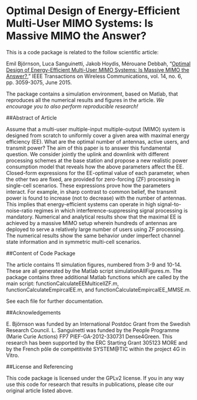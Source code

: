 Optimal Design of Energy-Efficient Multi-User MIMO Systems: Is Massive MIMO the Answer?
==========================

This is a code package is related to the follow scientific article:

Emil Björnson, Luca Sanguinetti, Jakob Hoydis, Mérouane Debbah, “[Optimal Design of Energy-Efficient Multi-User MIMO Systems: Is Massive MIMO the Answer?](http://arxiv.org/pdf/1403.6150),” IEEE Transactions on Wireless Communications, vol. 14, no. 6, pp. 3059-3075, June 2015.

The package contains a simulation environment, based on Matlab, that reproduces all the numerical results and figures in the article. *We encourage you to also perform reproducible research!*


##Abstract of Article

Assume that a multi-user multiple-input multiple-output (MIMO) system is designed from scratch to uniformly cover a given area with maximal energy efficiency (EE). What are the optimal number of antennas, active users, and transmit power? The aim of this paper is to answer this fundamental question. We consider jointly the uplink and downlink with different processing schemes at the base station and propose a new realistic power consumption model that reveals how the above parameters affect the EE. Closed-form expressions for the EE-optimal value of each parameter, when the other two are fixed, are provided for zero-forcing (ZF) processing in single-cell scenarios. These expressions prove how the parameters interact. For example, in sharp contrast to common belief, the transmit power is found to increase (not to decrease) with the number of antennas. This implies that energy-efficient systems can operate in high signal-to-noise-ratio regimes in which interference-suppressing signal processing is mandatory. Numerical and analytical results show that the maximal EE is achieved by a massive MIMO setup wherein hundreds of antennas are deployed to serve a relatively large number of users using ZF processing. The numerical results show the same behavior under imperfect channel state information and in symmetric multi-cell scenarios.


##Content of Code Package

The article contains 11 simulation figures, numbered from 3-9 and 10-14. These are all generated by the Matlab script simulationAllFigures.m. The package contains three additional Matlab functions which are called by the main script: functionCalculateEEMulticellZF.m, functionCalculateEmpircalEE.m, and functionCalculateEmpircalEE_MMSE.m.

See each file for further documentation. 


##Acknowledgements

E. Björnson was funded by an International Postdoc Grant from the Swedish Research Council. L. Sanguinetti was funded by the People Programme (Marie Curie Actions) FP7 PIEF-GA-2012-330731 Dense4Green. This research has been supported by the ERC Starting Grant 305123 MORE and by the French pôle de compétitivité SYSTEM@TIC within the project 4G in Vitro.


##License and Referencing

This code package is licensed under the GPLv2 license. If you in any way use this code for research that results in publications, please cite our original article listed above.
